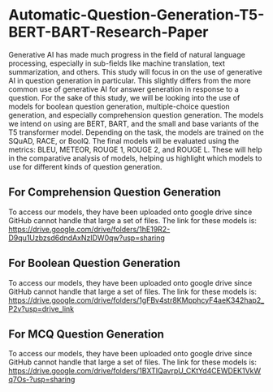 # Automatic-Question-Generation-T5-BERT-BART-Research-Paper

Generative AI has made much progress in the field of natural language processing, especially in sub-fields like machine translation, text summarization, and others. This study will focus in on the use of generative AI in question generation in particular. This slightly differs from the more common use of generative AI for answer generation in response to a question. For the sake of this study, we will be looking into the use of models for boolean question generation, multiple-choice question generation, and especially comprehension question generation. The models we intend on using are BERT, BART, and the small and base variants of the T5 transformer model. Depending on the task, the models are trained on the SQuAD, RACE, or BoolQ. The final models will be evaluated using the metrics: BLEU, METEOR, ROUGE 1, ROUGE 2, and ROUGE L. These will help in the comparative analysis of models, helping us highlight which models to use for different kinds of question generation.

## For Comprehension Question Generation
To access our models, they have been uploaded onto google drive since GitHub cannot handle that large a set of files.
The link for these models is: https://drive.google.com/drive/folders/1hE19R2-D9qu1Uzbzsd6dndAxNzIDW0qw?usp=sharing

## For Boolean Question Generation
To access our models, they have been uploaded onto google drive since GitHub cannot handle that large a set of files.
The link for these models is: https://drive.google.com/drive/folders/1gFBv4str8KMpphcyF4aeK342hap2_P2v?usp=drive_link


## For MCQ Question Generation
To access our models, they have been uploaded onto google drive since GitHub cannot handle that large a set of files.
The link for these models is: https://drive.google.com/drive/folders/1BXTIQavrpU_CKtYd4CEWDEK1VkWq7Os-?usp=sharing
